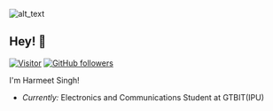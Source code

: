 ![alt_text](https://i.imgur.com/B7yswdj.png)

<h2>Hey! 👋</h2>

[![Visitor](https://visitor-badge.laobi.icu/badge?page_id=Honey-10.Honey-10)](https://github.com/Honey-10) [![GitHub followers](https://img.shields.io/github/followers/Honey-10.svg?style=social&label=Follow)](https://github.com/Honey-10?tab=followers)

I'm Harmeet Singh!
- <i>Currently:</i> Electronics and Communications Student at GTBIT(IPU)
